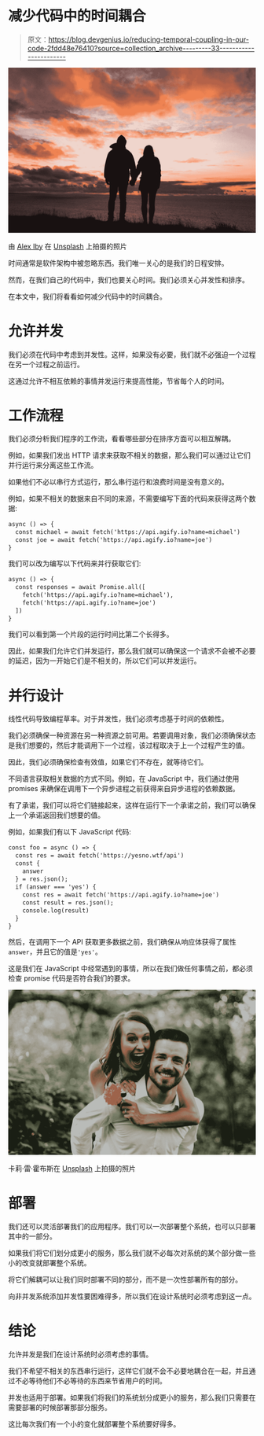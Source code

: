 # 减少代码中的时间耦合

> 原文：<https://blog.devgenius.io/reducing-temporal-coupling-in-our-code-2fdd48e76410?source=collection_archive---------33----------------------->

![](img/c5ae31769944e20571ca51a0d46742fb.png)

由 [Alex Iby](https://unsplash.com/@alexiby?utm_source=medium&utm_medium=referral) 在 [Unsplash](https://unsplash.com?utm_source=medium&utm_medium=referral) 上拍摄的照片

时间通常是软件架构中被忽略东西。我们唯一关心的是我们的日程安排。

然而，在我们自己的代码中，我们也要关心时间。我们必须关心并发性和排序。

在本文中，我们将看看如何减少代码中的时间耦合。

# 允许并发

我们必须在代码中考虑到并发性。这样，如果没有必要，我们就不必强迫一个过程在另一个过程之前运行。

这通过允许不相互依赖的事情并发运行来提高性能，节省每个人的时间。

# 工作流程

我们必须分析我们程序的工作流，看看哪些部分在排序方面可以相互解耦。

例如，如果我们发出 HTTP 请求来获取不相关的数据，那么我们可以通过让它们并行运行来分离这些工作流。

如果他们不必以串行方式运行，那么串行运行和浪费时间是没有意义的。

例如，如果不相关的数据来自不同的来源，不需要编写下面的代码来获得这两个数据:

```
async () => {
  const michael = await fetch('https://api.agify.io?name=michael')
  const joe = await fetch('https://api.agify.io?name=joe')
}
```

我们可以改为编写以下代码来并行获取它们:

```
async () => {
  const responses = await Promise.all([
    fetch('https://api.agify.io?name=michael'),
    fetch('https://api.agify.io?name=joe')
  ])
}
```

我们可以看到第一个片段的运行时间比第二个长得多。

因此，如果我们允许它们并发运行，那么我们就可以确保这一个请求不会被不必要的延迟，因为一开始它们是不相关的，所以它们可以并发运行。

# 并行设计

线性代码导致编程草率。对于并发性，我们必须考虑基于时间的依赖性。

我们必须确保一种资源在另一种资源之前可用。若要调用对象，我们必须确保状态是我们想要的，然后才能调用下一个过程，该过程取决于上一个过程产生的值。

因此，我们必须确保检查有效值，如果它们不存在，就等待它们。

不同语言获取相关数据的方式不同。例如，在 JavaScript 中，我们通过使用 promises 来确保在调用下一个异步进程之前获得来自异步进程的依赖数据。

有了承诺，我们可以将它们链接起来，这样在运行下一个承诺之前，我们可以确保上一个承诺返回我们想要的值。

例如，如果我们有以下 JavaScript 代码:

```
const foo = async () => {
  const res = await fetch('https://yesno.wtf/api')
  const {
    answer
  } = res.json();
  if (answer === 'yes') {
    const res = await fetch('https://api.agify.io?name=joe')
    const result = res.json();
    console.log(result)
  }
}
```

然后，在调用下一个 API 获取更多数据之前，我们确保从响应体获得了属性`answer`，并且它的值是`'yes'`。

这是我们在 JavaScript 中经常遇到的事情，所以在我们做任何事情之前，都必须检查 promise 代码是否符合我们的要求。

![](img/f84cf2700ebb651a8d50e6422c76ac12.png)

卡莉·雷·霍布斯在 [Unsplash](https://unsplash.com?utm_source=medium&utm_medium=referral) 上拍摄的照片

# 部署

我们还可以灵活部署我们的应用程序。我们可以一次部署整个系统，也可以只部署其中的一部分。

如果我们将它们划分成更小的服务，那么我们就不必每次对系统的某个部分做一些小的改变就部署整个系统。

将它们解耦可以让我们同时部署不同的部分，而不是一次性部署所有的部分。

向非并发系统添加并发性要困难得多，所以我们在设计系统时必须考虑到这一点。

# 结论

允许并发是我们在设计系统时必须考虑的事情。

我们不希望不相关的东西串行运行，这样它们就不会不必要地耦合在一起，并且通过不必等待他们不必等待的东西来节省用户的时间。

并发也适用于部署。如果我们将我们的系统划分成更小的服务，那么我们只需要在需要部署的时候部署那部分服务。

这比每次我们有一个小的变化就部署整个系统要好得多。